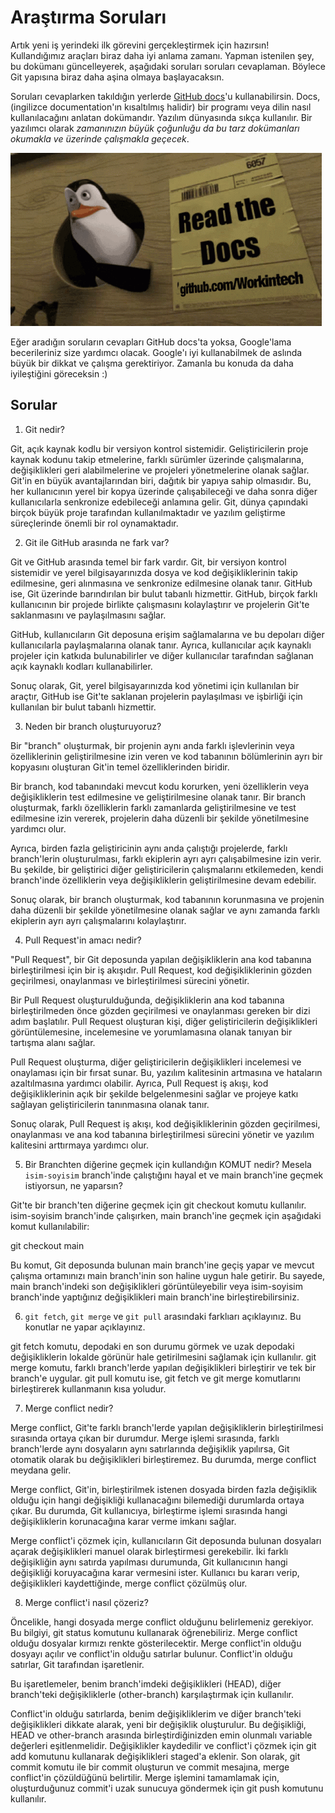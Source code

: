 # Araştırma Soruları

Artık yeni iş yerindeki ilk görevini gerçekleştirmek için hazırsın! Kullandığımız araçları biraz daha iyi anlama zamanı. Yapman istenilen şey, bu dokümanı güncelleyerek, aşağıdaki soruları soruları cevaplaman. Böylece Git yapısına biraz daha aşina olmaya başlayacaksın.

Soruları cevaplarken takıldığın yerlerde [GitHub docs](https://docs.github.com/en)'u kullanabilirsin. Docs, (ingilizce documentation'ın kısaltılmış halidir) bir programı veya dilin nasıl kullanılacağını anlatan dokümandır. Yazılım dünyasında sıkça kullanılır. Bir yazılımcı olarak _zamanınızın büyük çoğunluğu da bu tarz dokümanları okumakla ve üzerinde çalışmakla geçecek_.

![READ THE DOCS](https://github.com/Workintech/FSWeb-S1G1-Projesi-Web-Development-Projesi-icin-Git/blob/main/read-the-docs-wit.gif?raw=true)

Eğer aradığın soruların cevapları GitHub docs'ta yoksa, Google'lama becerileriniz size yardımcı olacak. Google'ı iyi kullanabilmek de aslında büyük bir dikkat ve çalışma gerektiriyor. Zamanla bu konuda da daha iyileştiğini göreceksin :)

## Sorular

1. Git nedir?

Git, açık kaynak kodlu bir versiyon kontrol sistemidir. Geliştiricilerin proje kaynak kodunu takip etmelerine, farklı sürümler üzerinde çalışmalarına, değişiklikleri geri alabilmelerine ve projeleri yönetmelerine olanak sağlar. Git'in en büyük avantajlarından biri, dağıtık bir yapıya sahip olmasıdır. Bu, her kullanıcının yerel bir kopya üzerinde çalışabileceği ve daha sonra diğer kullanıcılarla senkronize edebileceği anlamına gelir. Git, dünya çapındaki birçok büyük proje tarafından kullanılmaktadır ve yazılım geliştirme süreçlerinde önemli bir rol oynamaktadır.

2. Git ile GitHub arasında ne fark var?

Git ve GitHub arasında temel bir fark vardır. Git, bir versiyon kontrol sistemidir ve yerel bilgisayarınızda dosya ve kod değişikliklerinin takip edilmesine, geri alınmasına ve senkronize edilmesine olanak tanır. GitHub ise, Git üzerinde barındırılan bir bulut tabanlı hizmettir. GitHub, birçok farklı kullanıcının bir projede birlikte çalışmasını kolaylaştırır ve projelerin Git'te saklanmasını ve paylaşılmasını sağlar.

GitHub, kullanıcıların Git deposuna erişim sağlamalarına ve bu depoları diğer kullanıcılarla paylaşmalarına olanak tanır. Ayrıca, kullanıcılar açık kaynaklı projeler için katkıda bulunabilirler ve diğer kullanıcılar tarafından sağlanan açık kaynaklı kodları kullanabilirler.

Sonuç olarak, Git, yerel bilgisayarınızda kod yönetimi için kullanılan bir araçtır, GitHub ise Git'te saklanan projelerin paylaşılması ve işbirliği için kullanılan bir bulut tabanlı hizmettir.

3. Neden bir branch oluşturuyoruz?

Bir "branch" oluşturmak, bir projenin aynı anda farklı işlevlerinin veya özelliklerinin geliştirilmesine izin veren ve kod tabanının bölümlerinin ayrı bir kopyasını oluşturan Git'in temel özelliklerinden biridir.

Bir branch, kod tabanındaki mevcut kodu korurken, yeni özelliklerin veya değişikliklerin test edilmesine ve geliştirilmesine olanak tanır. Bir branch oluşturmak, farklı özelliklerin farklı zamanlarda geliştirilmesine ve test edilmesine izin vererek, projelerin daha düzenli bir şekilde yönetilmesine yardımcı olur.

Ayrıca, birden fazla geliştiricinin aynı anda çalıştığı projelerde, farklı branch'lerin oluşturulması, farklı ekiplerin ayrı ayrı çalışabilmesine izin verir. Bu şekilde, bir geliştirici diğer geliştiricilerin çalışmalarını etkilemeden, kendi branch'inde özelliklerin veya değişikliklerin geliştirilmesine devam edebilir.

Sonuç olarak, bir branch oluşturmak, kod tabanının korunmasına ve projenin daha düzenli bir şekilde yönetilmesine olanak sağlar ve aynı zamanda farklı ekiplerin ayrı ayrı çalışmalarını kolaylaştırır.

4. Pull Request'in amacı nedir?

"Pull Request", bir Git deposunda yapılan değişikliklerin ana kod tabanına birleştirilmesi için bir iş akışıdır. Pull Request, kod değişikliklerinin gözden geçirilmesi, onaylanması ve birleştirilmesi sürecini yönetir.

Bir Pull Request oluşturulduğunda, değişikliklerin ana kod tabanına birleştirilmeden önce gözden geçirilmesi ve onaylanması gereken bir dizi adım başlatılır. Pull Request oluşturan kişi, diğer geliştiricilerin değişiklikleri görüntülemesine, incelemesine ve yorumlamasına olanak tanıyan bir tartışma alanı sağlar.

Pull Request oluşturma, diğer geliştiricilerin değişiklikleri incelemesi ve onaylaması için bir fırsat sunar. Bu, yazılım kalitesinin artmasına ve hataların azaltılmasına yardımcı olabilir. Ayrıca, Pull Request iş akışı, kod değişikliklerinin açık bir şekilde belgelenmesini sağlar ve projeye katkı sağlayan geliştiricilerin tanınmasına olanak tanır.

Sonuç olarak, Pull Request iş akışı, kod değişikliklerinin gözden geçirilmesi, onaylanması ve ana kod tabanına birleştirilmesi sürecini yönetir ve yazılım kalitesini arttırmaya yardımcı olur.

5. Bir Branchten diğerine geçmek için kullandığın KOMUT nedir? Mesela `isim-soyisim` branch'inde çalıştığını hayal et ve main branch'ine geçmek istiyorsun, ne yaparsın?

Git'te bir branch'ten diğerine geçmek için git checkout komutu kullanılır. isim-soyisim branch'inde çalışırken, main branch'ine geçmek için aşağıdaki komut kullanılabilir:

git checkout main

Bu komut, Git deposunda bulunan main branch'ine geçiş yapar ve mevcut çalışma ortamınızı main branch'inin son haline uygun hale getirir. Bu sayede, main branch'indeki son değişiklikleri görüntüleyebilir veya isim-soyisim branch'inde yaptığınız değişiklikleri main branch'ine birleştirebilirsiniz.

6. `git fetch`, `git merge` ve `git pull` arasındaki farklıarı açıklayınız. Bu konutlar ne yapar açıklayınız.

git fetch komutu, depodaki en son durumu görmek ve uzak depodaki değişikliklerin lokalde görünür hale getirilmesini sağlamak için kullanılır. git merge komutu, farklı branch'lerde yapılan değişiklikleri birleştirir ve tek bir branch'e uygular. git pull komutu ise, git fetch ve git merge komutlarını birleştirerek kullanmanın kısa yoludur.

7. Merge conflict nedir?

Merge conflict, Git'te farklı branch'lerde yapılan değişikliklerin birleştirilmesi sırasında ortaya çıkan bir durumdur. Merge işlemi sırasında, farklı branch'lerde aynı dosyaların aynı satırlarında değişiklik yapılırsa, Git otomatik olarak bu değişiklikleri birleştiremez. Bu durumda, merge conflict meydana gelir.

Merge conflict, Git'in, birleştirilmek istenen dosyada birden fazla değişiklik olduğu için hangi değişikliği kullanacağını bilemediği durumlarda ortaya çıkar. Bu durumda, Git kullanıcıya, birleştirme işlemi sırasında hangi değişikliklerin korunacağına karar verme imkanı sağlar.

Merge conflict'i çözmek için, kullanıcıların Git deposunda bulunan dosyaları açarak değişiklikleri manuel olarak birleştirmesi gerekebilir. İki farklı değişikliğin aynı satırda yapılması durumunda, Git kullanıcının hangi değişikliği koruyacağına karar vermesini ister. Kullanıcı bu kararı verip, değişiklikleri kaydettiğinde, merge conflict çözülmüş olur.

8. Merge conflict'i nasıl çözeriz?

Öncelikle, hangi dosyada merge conflict olduğunu belirlemeniz gerekiyor. Bu bilgiyi, git status komutunu kullanarak öğrenebiliriz. Merge conflict olduğu dosyalar kırmızı renkte gösterilecektir.
Merge conflict'in olduğu dosyayı açılır ve conflict'in olduğu satırlar bulunur. Conflict'in olduğu satırlar, Git tarafından işaretlenir.

Bu işaretlemeler, benim branch'imdeki değişiklikleri (HEAD), diğer branch'teki değişikliklerle (other-branch) karşılaştırmak için kullanılır.

Conflict'in olduğu satırlarda, benim değişikliklerim ve diğer branch'teki değişiklikleri dikkate alarak, yeni bir değişiklik oluşturulur. Bu değişikliği, HEAD ve other-branch arasında birleştirdiğinizden emin olunmalı variable değerleri eşitlenmelidir.
Değişiklikler kaydedilir ve conflict'i çözmek için git add komutunu kullanarak değişiklikleri staged'a eklenir.
Son olarak, git commit komutu ile bir commit oluşturun ve commit mesajına, merge conflict'in çözüldüğünü belirtilir.
Merge işlemini tamamlamak için, oluşturduğunuz commit'i uzak sunucuya göndermek için git push komutunu kullanılır.
